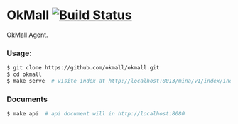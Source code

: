 # OkMall [![Build Status](https://api.travis-ci.com/okmall/okmall.svg?branch=master)](https://travis-ci.com/okmall/okmall)
OkMall Agent.

### Usage:
```bash
$ git clone https://github.com/okmall/okmall.git
$ cd okmall
$ make serve  # visite index at http://localhost:8013/mina/v1/index/index
```

### Documents
```bash
$ make api  # api document will in http://localhost:8080
```
